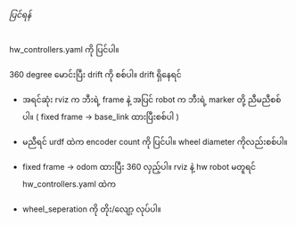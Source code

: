 ###### ပြင်ရန်
hw_controllers.yaml ကို ပြင်ပါ။

360 degree မောင်းပြီး drift ကို စစ်ပါ။ drift ရှိနေရင် 
- အရင်ဆုံး rviz က ဘီးရဲ့ frame နဲ့ အပြင် robot က ဘီးရဲ့ marker တို့ ညီမညီစစ်ပါ။ ( fixed frame -> base_link ထားပြီးစစ်ပါ )
- မညီရင် urdf ထဲက encoder count ကို ပြင်ပါ။ wheel diameter ကိုလည်းစစ်ပါ။

- fixed frame -> odom ထားပြီး 360 လှည့်ပါ။ rviz နဲ့  hw robot မတူရင် hw_controllers.yaml ထဲက 
- wheel_seperation ကို တိုး/လျော့ လုပ်ပါ။